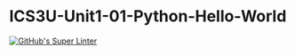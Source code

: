 # ICS3U-Unit1-01-Python-Hello-World

[![GitHub's Super Linter](https://github.com/trent-hodgins-01/ICS3U-Unit1-01-Python-Hello_World/workflows/GitHub's%20Super%20Linter/badge.svg)](https://github.com/trent-hodgins-01/ICS3U-Unit1-01-Python-Hello_World/actions)
